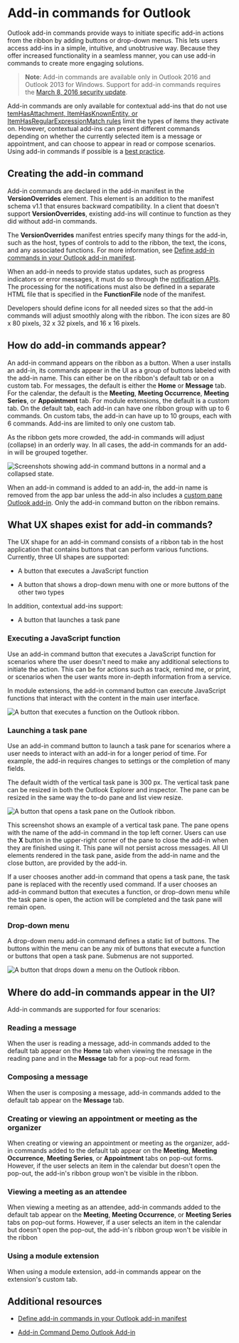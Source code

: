 
# Add-in commands for Outlook


Outlook add-in commands provide ways to initiate specific add-in actions from the ribbon by adding buttons or drop-down menus. This lets users access add-ins in a simple, intuitive, and unobtrusive way. Because they offer increased functionality in a seamless manner, you can use add-in commands to create more engaging solutions.

> **Note**: Add-in commands are available only in Outlook 2016 and Outlook 2013 for Windows. Support for add-in commands requires the [March 8, 2016 security update](https://support.microsoft.com/en-us/kb/3114829).

Add-in commands are only available for contextual add-ins that do not use [temHasAttachment, ItemHasKnownEntity, or ItemHasRegularExpressionMatch rules](manifests/activation-rules.md) limit the types of items they activate on. However, contextual add-ins can present different commands depending on whether the currently selected item is a message or appointment, and can choose to appear in read or compose scenarios. Using add-in commands if possible is a [best practice](../../docs/overview/add-in-development-best-practices.md).


## Creating the add-in command

Add-in commands are declared in the add-in manifest in the  **VersionOverrides** element. This element is an addition to the manifest schema v1.1 that ensures backward compatibility. In a client that doesn't support **VersionOverrides**, existing add-ins will continue to function as they did without add-in commands.

The  **VersionOverrides** manifest entries specify many things for the add-in, such as the host, types of controls to add to the ribbon, the text, the icons, and any associated functions. For more information, see [Define add-in commands in your Outlook add-in manifest](../outlook/manifests/define-add-in-commands.md). 

When an add-in needs to provide status updates, such as progress indicators or error messages, it must do so through the [notification APIs](../../reference/outlook/NotificationMessages.md). The processing for the notifications must also be defined in a separate HTML file that is specified in the  **FunctionFile** node of the manifest.

Developers should define icons for all needed sizes so that the add-in commands will adjust smoothly along with the ribbon. The icon sizes are 80 x 80 pixels, 32 x 32 pixels, and 16 x 16 pixels.


## How do add-in commands appear?

An add-in command appears on the ribbon as a button. When a user installs an add-in, its commands appear in the UI as a group of buttons labeled with the add-in name. This can either be on the ribbon's default tab or on a custom tab. For messages, the default is either the  **Home** or **Message** tab. For the calendar, the default is the **Meeting**,  **Meeting Occurrence**,  **Meeting Series**, or  **Appointment** tab. For module extensions,
the default is a custom tab. On the default tab, each add-in can have one ribbon group with up to 6 commands. On custom tabs, the add-in can have up to 10 groups, each with 6 commands. Add-ins are limited to only one custom tab.

As the ribbon gets more crowded, the add-in commands will adjust (collapse) in an orderly way. In all cases, the add-in commands for an add-in will be grouped together.


![Screenshots showing add-in command buttons in a normal and a collapsed state.](../../images/6fcb64d8-9598-41d1-8944-f6d1f6d2edb6.png)

When an add-in command is added to an add-in, the add-in name is removed from the app bar unless the add-in also includes a [custom pane Outlook add-in](../outlook/custom-pane-outlook-add-ins.md). Only the add-in command button on the ribbon remains.


## What UX shapes exist for add-in commands?

The UX shape for an add-in command consists of a ribbon tab in the host application that contains buttons that can perform various functions. Currently, three UI shapes are supported:


- A button that executes a JavaScript function
        
- A button that shows a drop-down menu with one or more buttons of the other two types

In addition, contextual add-ins support: 
- A button that launches a task pane


### Executing a JavaScript function

Use an add-in command button that executes a JavaScript function for scenarios where the user doesn't need to make any additional selections to initiate the action. This can be for actions such as track, remind me, or print, or scenarios when the user wants more in-depth information from a service. 

In module extensions, the add-in command button can execute JavaScript functions that 
interact with the content in the main user interface.

![A button that executes a function on the Outlook ribbon.](../../images/23ab1de3-3ec4-41a5-ba5b-30b11d464e0c.png)


### Launching a task pane

Use an add-in command button to launch a task pane for scenarios where a user needs to interact with an add-in for a longer period of time. For example, the add-in requires changes to settings or the completion of many fields. 

The default width of the vertical task pane is 300 px. The vertical task pane can be resized in both the Outlook Explorer and inspector. The pane can be resized in the same way the to-do pane and list view resize.


![A button that opens a task pane on the Outlook ribbon.](../../images/c8e03da8-9f71-4f9b-813f-1cdea43d433c.png)

This screenshot shows an example of a vertical task pane. The pane opens with the name of the add-in command in the top left corner. Users can use the **X** button in the upper-right corner of the pane to close the add-in when they are finished using it. This pane will not persist across messages. All UI elements rendered in the task pane, aside from the add-in name and the close button, are provided by the add-in.

If a user chooses another add-in command that opens a task pane, the task pane is replaced with the recently used command. If a user chooses an add-in command button that executes a function, or drop-down menu while the task pane is open, the action will be completed and the task pane will remain open.


### Drop-down menu

A drop-down menu add-in command defines a static list of buttons. The buttons within the menu can be any mix of buttons that execute a function or buttons that open a task pane. Submenus are not supported.


![A button that drops down a menu on the Outlook ribbon.](../../images/3eff90d6-7822-4fdb-9153-68f754c0c746.png)


## Where do add-in commands appear in the UI?

Add-in commands are supported for four scenarios:


### Reading a message

When the user is reading a message, add-in commands added to the default tab appear on the  **Home** tab when viewing the message in the reading pane and in the **Message** tab for a pop-out read form.


### Composing a message

When the user is composing a message, add-in commands added to the default tab appear on the  **Message** tab.


### Creating or viewing an appointment or meeting as the organizer

When creating or viewing an appointment or meeting as the organizer, add-in commands added to the default tab appear on the  **Meeting**,  **Meeting Occurrence**,  **Meeting Series**, or  **Appointment** tabs on pop-out forms. However, if the user selects an item in the calendar but doesn't open the pop-out, the add-in's ribbon group won't be visible in the ribbon.


### Viewing a meeting as an attendee

When viewing a meeting as an attendee, add-in commands added to the default tab appear on the  **Meeting**,  **Meeting Occurrence**, or  **Meeting Series** tabs on pop-out forms. However, if a user selects an item in the calendar but doesn't open the pop-out, the add-in's ribbon group won't be visible in the ribbon

### Using a module extension

When using a module extension, add-in commands appear on the extension's custom tab.

## Additional resources

- [Define add-in commands in your Outlook add-in manifest](../outlook/manifests/define-add-in-commands.md)
    
- [Add-in Command Demo Outlook Add-in](https://github.com/jasonjoh/command-demo)
    
